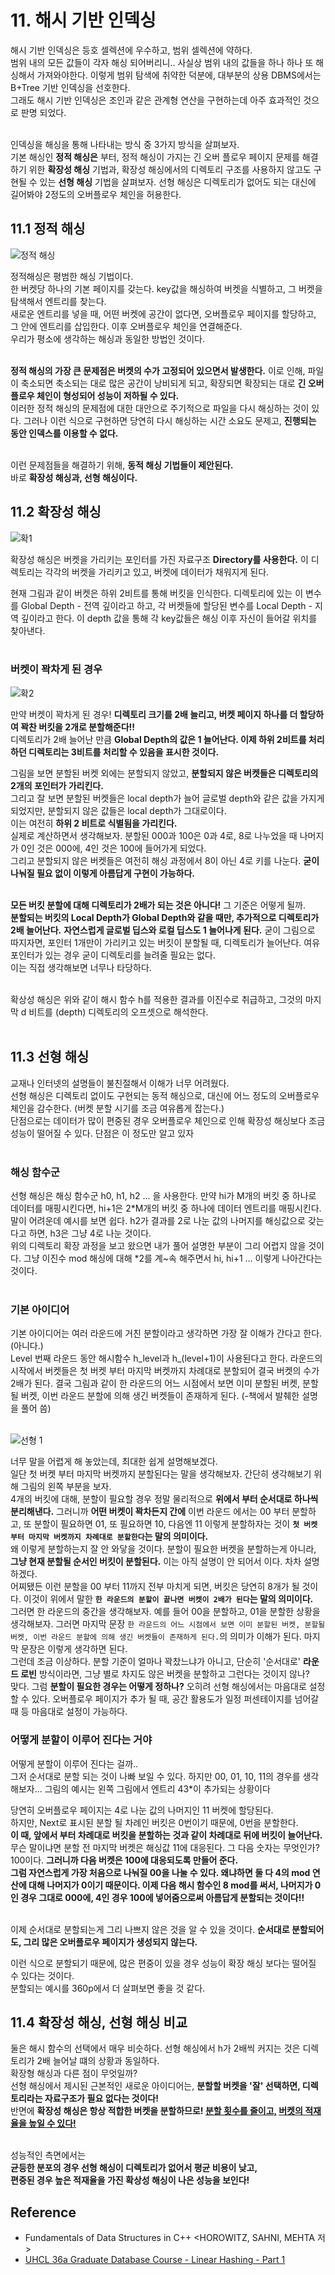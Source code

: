 # 11. 해시 기반 인덱싱
해시 기반 인덱싱은 등호 셀렉션에 우수하고, 범위 셀렉션에 약하다. <br>
범위 내의 모든 값들이 각자 해싱 되어버리니.. 사실상 범위 내의 값들을 하나 하나 또 해싱해서 가져와야한다. 이렇게 범위 탐색에 취약한 덕분에, 대부분의 상용 DBMS에서는 B+Tree 기반 인덱싱을 선호한다. <br>
그래도 해시 기반 인덱싱은 조인과 같은 관계형 연산을 구현하는데 아주 효과적인 것으로 판명 되었다. <br> <br>

인덱싱을 해싱을 통해 나타내는 방식 중 3가지 방식을 살펴보자. <br>
기본 해싱인 **정적 해싱은** 부터, 정적 해싱이 가지는 긴 오버 플로우 페이지 문제를 해결하기 위한 **확장성 해싱** 기법과, 확장성 해싱에서의 디렉토리 구조를 사용하지 않고도 구현될 수 있는 **선형 해싱** 기법을 살펴보자. 선형 해싱은 디렉토리가 없어도 되는 대신에 길어봐야 2정도의 오버플로우 체인을 허용한다.


## 11.1 정적 해싱
![정적 해싱](https://user-images.githubusercontent.com/71186266/205926293-021922de-61eb-41c8-ac57-53654f4458f8.png)


정적해싱은 평범한 해싱 기법이다. <br>
한 버켓당 하나의 기본 페이지를 갖는다. key값을 해싱하여 버켓을 식별하고, 그 버켓을 탐색해서 엔트리를 찾는다. <br>
새로운 엔트리를 넣을 때, 어떤 버켓에 공간이 없다면, 오버플로우 페이지를 할당하고, 그 안에 엔트리를 삽입한다. 이후 오버플로우 체인을 연결해준다. <br>
우리가 평소에 생각하는 해싱과 동일한 방법인 것이다. <br> <br>

**정적 해싱의 가장 큰 문제점은 버켓의 수가 고정되어 있으면서 발생한다.** 이로 인해, 파일이 축소되면 축소되는 대로 많은 공간이 낭비되게 되고, 확장되면 확장되는 대로 **긴 오버플로우 체인이 형성되어 성능이 저하될 수 있다.** <br>
이러한 정적 해싱의 문제점에 대한 대안으로 주기적으로 파일을 다시 해싱하는 것이 있다. 그러나 이런 식으로 구현하면 당연히 다시 해싱하는 시간 소요도 문제고, **진행되는 동안 인덱스를 이용할 수 없다.** <br> <br>

이런 문제점들을 해결하기 위해, **동적 해싱 기법들이 제안된다.** <Br>
바로 **확장성 해싱과, 선형 해싱이다.**


## 11.2 확장성 해싱

![확1](https://user-images.githubusercontent.com/71186266/205926296-3cd74d91-b440-428e-a5dc-37bfc6b0ca11.png)


확장성 해싱은 버켓을 가리키는 포인터를 가진 자료구조 **Directory를 사용한다.** 이 디렉토리는 각각의 버켓을 가리키고 있고, 버켓에 데이터가 채워지게 된다. <br>

현재 그림과 같이 버켓은 하위 2비트를 통해 버킷을 인식한다. 디렉토리에 있는 이 변수를 Global Depth - 전역 깊이라고 하고, 각 버켓들에 할당된 변수를 Local Depth - 지역 깊이라고 한다. 이 depth 값을 통해 각 key값들은 해싱 이후 자신이 들어갈 위치를 찾아낸다. <br> <br>

### 버켓이 꽉차게 된 경우

![확2](https://user-images.githubusercontent.com/71186266/205926301-d189e333-0c3c-4171-9460-4e3eeb08fe7a.png)

만약 버켓이 꽉차게 된 경우! **디렉토리 크기를 2배 늘리고, 버켓 페이지 하나를 더 할당하여 꽉찬 버킷을 2개로 분할해준다!!** <br>
디렉토리가 2배 늘어난 만큼 **Global Depth의 값은 1 늘어난다. 이제 하위 2비트를 처리하던 디렉토리는 3비트를 처리할 수 있음을 표시한 것이다.** <br>


그림을 보면 분할된 버켓 외에는 분할되지 않았고, **분할되지 않은 버켓들은 디렉토리의 2개의 포인터가 가리킨다.** <br> 그리고 잘 보면 분할된 버켓들은 local depth가 늘어 글로벌 depth와 같은 값을 가지게 되었지만, 분할되지 않은 값들은 local depth가 그대로이다. <br>
이는 여전히 **하위 2 비트로 식별됨을 가리킨다.** <br>
실제로 계산하면서 생각해보자. 분할된 000과 100은 0과 4로, 8로 나누었을 때 나머지가 0인 것은 000에, 4인 것은 100에 들어가게 되었다. <br>
그리고 분할되지 않은 버켓들은 여전히 해싱 과정에서 8이 아닌 4로 키를 나눈다. **굳이 나눠질 필요 없이 이렇게 아름답게 구현이 가능하다.** <br> <Br>

**모든 버킷 분할에 대해 디렉토리가 2배가 되는 것은 아니다!** 그 기준은 어떻게 될까. <br>
**분할되는 버킷의 Local Depth가 Global Depth와 같을 때만, 추가적으로 디렉토리가 2배 늘어난다.** **자연스럽게 글로벌 딥스와 로컬 딥스도 1 늘어나게 된다.** 굳이 그림으로 따지자면, 포인터 1개만이 가리키고 있는 버킷이 분할될 때, 디렉토리가 늘어난다. 여유 포인터가 있는 경우 굳이 디렉토리를 늘려줄 필요는 없다. <br>
이는 직접 생각해보면 너무나 타당하다. <br> <br>

확상성 해싱은 위와 같이 해시 함수 h를 적용한 결과를 이진수로 취급하고, 그것의 마지막 d 비트를 (depth) 디렉토리의 오프셋으로 해석한다. <br> <br>



## 11.3 선형 해싱
교재나 인터넷의 설명들이 불친절해서 이해가 너무 어려웠다. <br>
선형 해싱은 디렉토리 없이도 구현되는 동적 해싱으로, 대신에 어느 정도의 오버플로우 체인을 감수한다. (버켓 분할 시기를 조금 여유롭게 잡는다.) <br>
단점으로는 데이터가 많이 편중된 경우 오버플로우 체인으로 인해 확장성 해싱보다 조금 성능이 떨어질 수 있다. 단점은 이 정도만 알고 있자 <br> <br>


### 해싱 함수군
선형 해싱은 해싱 함수군 h0, h1, h2 ... 을 사용한다. 만약 hi가 M개의 버킷 중 하나로 데이터를 매핑시킨다면, hi+1은 2*M개의 버킷 중 하나에 데이터 엔트리를 매핑시킨다. <br>
말이 어려운데 예시를 보면 쉽다. h2가 결과를 2로 나눈 값의 나머지를 해싱값으로 갖는다고 하면, h3은 그냥 4로 나눈 것이다. <br>
위의 디렉토리 확장 과정을 보고 왔으면 내가 풀어 설명한 부분이 그리 어렵지 않을 것이다. 그냥 이진수 mod 해싱에 대해 *2를 계~속 해주면서 hi, hi+1 ... 이렇게 나아간다는 것이다. <br> <br>


### 기본 아이디어

기본 아이디어는 여러 라운드에 거친 분할이라고 생각하면 가장 잘 이해가 간다고 한다. (아니다.) <br>
Level 번째 라운드 동안 해시함수 h_level과 h_(level+1)이 사용된다고 한다. 라운드의 시작에서 버켓들은 첫 버켓 부터 마지막 버켓까지 차례대로 분할되어 결국 버켓의 수가 2배가 된다. 결국 그림과 같이 한 라운드의 어느 시점에서 보면 이미 분할된 버켓, 분할될 버켓, 이번 라운드 분할에 의해 생긴 버켓들이 존재하게 된다. (-책에서 발췌한 설명을 풀어 씀) <br> <Br>

![선형 1](https://user-images.githubusercontent.com/71186266/205926286-8bbcfaef-a6ff-4a2f-9fc5-80275eef83b2.png)

너무 말을 어렵게 해 놓았는데, 최대한 쉽게 설명해보겠다. <br>
일단 첫 버켓 부터 마지막 버켓까지 분할된다는 말을 생각해보자. 간단히 생각해보기 위해 그림의 왼쪽 부분을 보자. <br>
4개의 버킷에 대해, 분할이 필요할 경우 정말 물리적으로 **위에서 부터 순서대로 하나씩 분리해낸다.** 그러니까 **어떤 버켓이 꽉차든지 간에** 이번 라운드 에서는 00 부터 분할하고, 또 분할이 필요하면 01, 또 필요하면 10, 다음엔 11 이렇게 분할하자는 것이 **`첫 버켓 부터 마지막 버켓까지 차례대로 분할한다`는 말의 의미이다.** <Br>
왜 이렇게 분할하는지 잘 안 와닿을 것이다. 분할이 필요한 버켓을 분할하는게 아니라, **그냥 현재 분할될 순서인 버킷이 분할된다.** 이는 아직 설명이 안 되어서 이다. 차차 설명하겠다. <br>
어찌됐든 이런 분할을 00 부터 11까지 전부 마치게 되면, 버킷은 당연히 8개가 될 것이다. 이것이 위에서 말한 **`한 라운드의 분할이 끝나면 버켓이 2배가 된다`는 말의 의미이다.** <Br>
그러면 한 라운드의 중간을 생각해보자. 예를 들어 00을 분할하고, 01을 분할한 상황을 생각해보자. 그러면 마지막 문장 `한 라운드의 어느 시점에서 보면 이미 분할된 버켓, 분할될 버켓, 이번 라운드 분할에 의해 생긴 버켓들이 존재하게 된다.`의 의미가 이해가 된다. 
마지막 문장은 이렇게 생각하면 된다. <br> 
그런데 조금 이상하다. 분할 기준이 얼마나 꽉찼느냐가 아니고, 단순히 '순서대로' **라운드 로빈** 방식이라면, 그냥 별로 차지도 않은 버켓을 분할하고 그런다는 것이지 않나? <br>
맞다. 그럼 **분할이 필요한 경우는 어떻게 정하나?** 오히려 선형 해싱에서는 마음대로 설정할 수 있다. 오버플로우 페이지가 추가 될 때, 공간 활용도가 일정 퍼센테이지를 넘어갈 때 등 마음대로 설정이 가능하다. <br>


### 어떻게 분할이 이루어 진다는 거야
어떻게 분할이 이루어 진다는 걸까.. <br>
그저 순서대로 분할 되는 것이 나빠 보일 수 있다. 하지만 00, 01, 10, 11의 경우를 생각해보자... 그림의 예시는 왼쪽 그림에서 엔트리 43*이 추가되는 상황이다 <br>

당연히 오버플로우 페이지는 4로 나눈 값의 나머지인 11 버켓에 할당된다. <br>
하지만, Next로 표시된 분할 될 차례인 버킷은 0번이기 때문에, 0번을 분할한다. <br>
**이 때, 앞에서 부터 차례대로 버킷을 분할하는 것과 같이 차례대로 뒤에 버킷이 늘어난다.** 무슨 말이냐면 분할 전 마지막 버켓은 해싱값 11에 대응된다. 그 다음 숫자는 무엇인가? 100이다. **그러니까 다음 버켓은 100에 대응되도록 만들어 준다.** <br> 
**그럼 자연스럽게 가장 처음으로 나눠질 00을 나눌 수 있다. 왜냐하면 둘 다 4의 mod 연산에 대해 나머지가 0이기 때문이다. 이제 다음 해시 함수인 8 mod를 써서, 나머지가 0인 경우 그대로 000에, 4인 경우 100에 넣어줌으로써 아름답게 분할되는 것이다!!** <br> <br>

이제 순서대로 분할되는게 그리 나쁘지 않은 것을 알 수 있을 것이다. **순서대로 분할되어도, 그리 많은 오버플로우 페이지가 생성되지 않는다.** <br>


이런 식으로 분할되기 때문에, 많은 편중이 있을 경우 성능이 확장 해싱 보다는 떨어질 수 있다는 것이다. <br>
분할되는 예시를 360p에서 더 살펴보면 좋을 것 같다.


## 11.4 확장성 해싱, 선형 해싱 비교
둘은 해시 함수의 선택에서 매우 비슷하다. 선형 해싱에서 h가 2배씩 커지는 것은 디렉토리가 2배 늘어날 떄의 상황과 동일하다. <br>
확장형 해싱과 다른 점이 무엇일까? <br> 
선형 해싱에서 제시된 근본적인 새로운 아이디어는, **분할할 버켓을 '잘' 선택하면, 디렉토리라는 자료구조가 필요 없다는 것이다!** <br>
반면에 **확장성 해싱은 항상 적합한 버켓을 분할하므로! <U>분할 횟수를 줄이고,</U> <U>버켓의 적재율을 높일 수 있다!</U>** <br> <Br>

성능적인 측면에서는 <Br> 
**균등한 분포의 경우 선형 해싱이 디렉토리가 없어서 평균 비용이 낮고,** <br> 
**편중된 경우 높은 적재율을 가진 확상성 해싱이 나은 성능을 보인다!**


## Reference
- Fundamentals of Data Structures in C++ \<HOROWITZ, SAHNI, MEHTA 저>
- [UHCL 36a Graduate Database Course - Linear Hashing - Part 1](https://www.youtube.com/watch?v=Yw1ts57uL7c)
